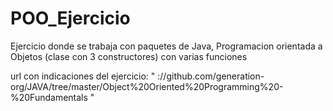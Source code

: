 # POO_Ejercicio
Ejercicio donde se trabaja con paquetes de Java, Programacion orientada a Objetos (clase con 3 constructores) con varias funciones 

url con indicaciones del ejercicio:
"
://github.com/generation-org/JAVA/tree/master/Object%20Oriented%20Programming%20-%20Fundamentals
"
